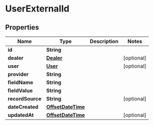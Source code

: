 # UserExternalId

## Properties
Name | Type | Description | Notes
------------ | ------------- | ------------- | -------------
**id** | **String** |  | 
**dealer** | [**Dealer**](Dealer.md) |  |  [optional]
**user** | [**User**](User.md) |  |  [optional]
**provider** | **String** |  | 
**fieldName** | **String** |  | 
**fieldValue** | **String** |  | 
**recordSource** | **String** |  |  [optional]
**dateCreated** | [**OffsetDateTime**](OffsetDateTime.md) |  | 
**updatedAt** | [**OffsetDateTime**](OffsetDateTime.md) |  |  [optional]
